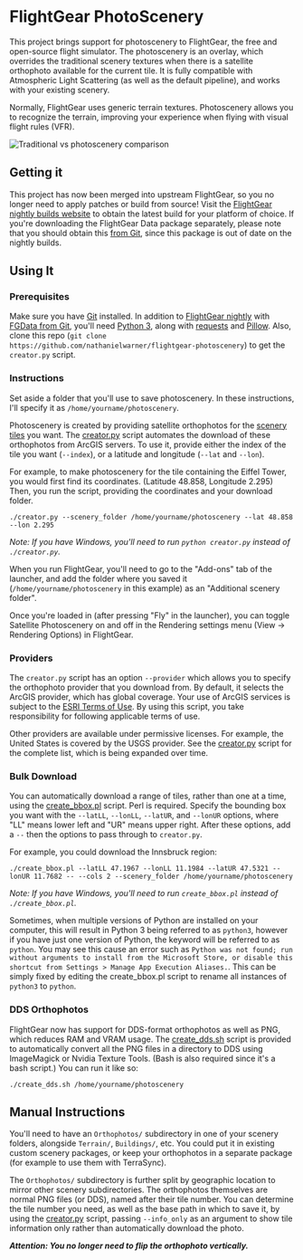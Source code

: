 # FlightGear PhotoScenery

This project brings support for photoscenery to FlightGear, the free and open-source flight simulator.
The photoscenery is an overlay, which overrides the traditional scenery textures when there is a satellite orthophoto available for the current tile.
It is fully compatible with Atmospheric Light Scattering (as well as the default pipeline), and works with your existing scenery.

Normally, FlightGear uses generic terrain textures. Photoscenery allows you to recognize the terrain, improving your experience when flying with visual flight rules (VFR).

![Traditional vs photoscenery comparison](screenshots/ksba-photo-comparison-compositor.jpg)

## Getting it

This project has now been merged into upstream FlightGear, so you no longer need to apply patches or build from source! Visit the [FlightGear nightly builds website](http://download.flightgear.org/builds/nightly/) to obtain the latest build for your platform of choice. If you're downloading the FlightGear Data package separately, please note that you should obtain this [from Git](https://sourceforge.net/p/flightgear/fgdata/ci/next/tree/), since this package is out of date on the nightly builds.

## Using It

### Prerequisites

Make sure you have [Git](https://git-scm.com/) installed. In addition to [FlightGear nightly](http://download.flightgear.org/builds/nightly/) with [FGData from Git](https://sourceforge.net/p/flightgear/fgdata/ci/next/tree/), you'll need [Python 3](https://www.python.org/downloads/), along with [requests](https://pypi.org/project/requests/) and [Pillow](https://pypi.org/project/Pillow/). Also, clone this repo (`git clone https://github.com/nathanielwarner/flightgear-photoscenery`) to get the `creator.py` script.

### Instructions

Set aside a folder that you'll use to save photoscenery. In these instructions, I'll specify it as `/home/yourname/photoscenery`.

Photoscenery is created by providing satellite orthophotos for the [scenery tiles](http://wiki.flightgear.org/Tile_Index_Scheme) you want. The [creator.py](creator.py) script automates the download of these orthophotos from ArcGIS servers. To use it, provide either the index of the tile you want (`--index`), or a latitude and longitude (`--lat` and `--lon`).

For example, to make photoscenery for the tile containing the Eiffel Tower, you would first find its coordinates. (Latitude 48.858, Longitude 2.295) Then, you run the script, providing the coordinates and your download folder.

```
./creator.py --scenery_folder /home/yourname/photoscenery --lat 48.858 --lon 2.295
```

_Note: If you have Windows, you'll need to run `python creator.py` instead of `./creator.py`._

When you run FlightGear, you'll need to go to the "Add-ons" tab of the launcher, and add the folder where you saved it (`/home/yourname/photoscenery` in this example) as an "Additional scenery folder".

Once you're loaded in (after pressing "Fly" in the launcher), you can toggle Satellite Photoscenery on and off in the Rendering settings menu (View -> Rendering Options) in FlightGear.

### Providers

The `creator.py` script has an option `--provider` which allows you to specify the orthophoto provider that you download from. By default, it selects the ArcGIS provider, which has global coverage. Your use of ArcGIS services is subject to the [ESRI Terms of Use](https://www.esri.com/en-us/legal/terms/full-master-agreement). By using this script, you take responsibility for following applicable terms of use.

Other providers are available under permissive licenses. For example, the United States is covered by the USGS provider. See the [creator.py](creator.py) script for the complete list, which is being expanded over time.

### Bulk Download

You can automatically download a range of tiles, rather than one at a time, using the [create_bbox.pl](create_bbox.pl) script. Perl is required. Specify the bounding box you want with the `--latLL`, `--lonLL`, `--latUR`, and `--lonUR` options, where "LL" means lower left and "UR" means upper right. After these options, add a `--` then the options to pass through to `creator.py`.

For example, you could download the Innsbruck region:
```
./create_bbox.pl --latLL 47.1967 --lonLL 11.1984 --latUR 47.5321 --lonUR 11.7682 -- --cols 2 --scenery_folder /home/yourname/photoscenery
```

_Note: If you have Windows, you'll need to run `create_bbox.pl` instead of `./create_bbox.pl`._

Sometimes, when multiple versions of Python are installed on your computer, this will result in Python 3 being referred to as `python3`, however if you have just one version of Python, the keyword will be referred to as `python`. You may see this cause an error such as `Python was not found; run without arguments to install from the Microsoft Store, or disable this shortcut from Settings > Manage App Execution Aliases.`. This can be simply fixed by editing the create_bbox.pl script to rename all instances of `python3` to `python`.

### DDS Orthophotos

FlightGear now has support for DDS-format orthophotos as well as PNG, which reduces RAM and VRAM usage. The [create_dds.sh](create_dds.sh) script is provided to automatically convert all the PNG files in a directory to DDS using ImageMagick or Nvidia Texture Tools. (Bash is also required since it's a bash script.) You can run it like so:
```
./create_dds.sh /home/yourname/photoscenery
```

## Manual Instructions

You'll need to have an `Orthophotos/` subdirectory in one of your scenery folders, alongside `Terrain/`, `Buildings/`, etc. You could put it in existing custom scenery packages, or keep your orthophotos in a separate package (for example to use them with TerraSync).

The `Orthophotos/` subdirectory is further split by geographic location to mirror other scenery subdirectories. The orthophotos themselves are normal PNG files (or DDS), named after their tile number. You can determine the tile number you need, as well as the base path in which to save it, by using the [creator.py](creator.py) script, passing `--info_only` as an argument to show tile information only rather than automatically download the photo.

**_Attention: You no longer need to flip the orthophoto vertically._**
